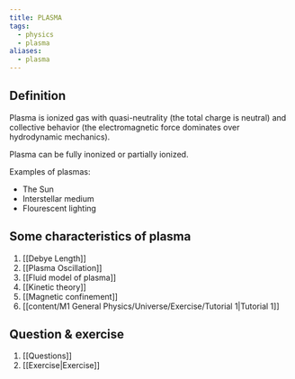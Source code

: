 ```yaml
---
title: PLASMA
tags:
  - physics
  - plasma
aliases:
  - plasma
---
```

## Definition
Plasma is ionized gas with quasi-neutrality (the total charge is neutral) and collective behavior (the electromagnetic force dominates over hydrodynamic mechanics).

Plasma can be fully inonized or partially ionized. 

Examples of plasmas: 
- The Sun
- Interstellar medium
- Flourescent lighting

## Some characteristics of plasma
1. [[Debye Length]]
2. [[Plasma Oscillation]]
3. [[Fluid model of plasma]]
4. [[Kinetic theory]]
5. [[Magnetic confinement]]
6. [[content/M1 General Physics/Universe/Exercise/Tutorial 1|Tutorial 1]]
## Question & exercise
1. [[Questions]]
2. [[Exercise|Exercise]]




